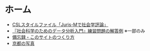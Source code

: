 # ホーム

- [CSLスタイルファイル「Juris-Mで社会学評論」](jss-csl/jss-csl.html)
- [『社会科学のためのデータ分析入門』練習問題の解答例](qss/links.md) ※一部のみ
- [備忘録・このサイトのつくり方](miscs/how-to-make-this.md)
- [京都の写真](pics/pics.md)
  
<!-- - [カロリー軒](blog/blog-index.md)
  - ブログです
- 燕来軒
  - 読んだ論文紹介のページになるはず -->
